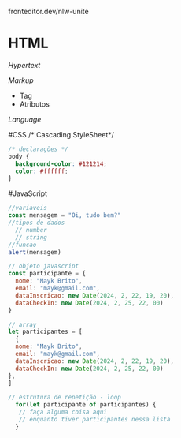 fronteditor.dev/nlw-unite

# HTML

*Hypertext*

*Markup*
- Tag
- Atributos

*Language*


#CSS
/* Cascading StyleSheet*/

```css
/* declarações */
body {
  background-color: #121214;
  color: #ffffff;
}
```

#JavaScript
```js
//variaveis
const mensagem = "Oi, tudo bem?"
//tipos de dados
  // number
  // string
//funcao
alert(mensagem)

// objeto javascript
const participante = {
  nome: "Mayk Brito",
  email: "mayk@gmail.com",
  dataInscricao: new Date(2024, 2, 22, 19, 20),
  dataCheckIn: new Date(2024, 2, 25, 22, 00)
}

// array
let participantes = [
  {
  nome: "Mayk Brito",
  email: "mayk@gmail.com",
  dataInscricao: new Date(2024, 2, 22, 19, 20),
  dataCheckIn: new Date(2024, 2, 25, 22, 00)
},
]

// estrutura de repetição - loop
  for(let participante of participantes) {
   // faça alguma coisa aqui
   // enquanto tiver participantes nessa lista
  }
```